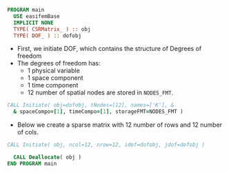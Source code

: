 ```fortran
PROGRAM main
  USE easifemBase
  IMPLICIT NONE
  TYPE( CSRMatrix_ ) :: obj
  TYPE( DOF_ ) :: dofobj
```

- First, we initiate DOF, which contains the structure of Degrees of freedom
- The degrees of freedom has:
  - 1 physical variable
  - 1 space component
  - 1 time component
  - 12 number of spatial nodes are stored in `NODES_FMT`.

```fortran
CALL Initiate( obj=dofobj, tNodes=[12], names=['K'], &
  & spaceCompo=[1], timeCompo=[1], storageFMT=NODES_FMT )
```

- Below we create a sparse matrix with 12 number of rows and 12 number of cols.

```fortran
CALL Initiate( obj, ncol=12, nrow=12, idof=dofobj, jdof=dofobj )
```

```fortran
  CALL Deallocate( obj )
END PROGRAM main
```
